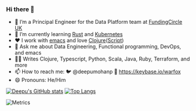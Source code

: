 ### Hi there 👋

- 🔭 I’m a Principal Engineer for the Data Platform team at [FundingCircle UK](https://www.fundingcircle.com/uk/)
- 🌱 I’m currently learning [Rust](https://www.rust-lang.org) and [Kubernetes](https://kubernetes.io/)
- :heart: I work with [emacs](https://www.gnu.org/software/emacs/) and love [Clojure](https://clojure.org/)([Script](https://clojurescript.org/))
- 💬 Ask me about Data Engineering, Functional programming, DevOps, and emacs
- :mage_man: Writes Clojure, Typescript, Python, Scala, Java, Ruby, Terraform, and more
- 📫 How to reach me: 🐦 @deepumohanp 🔑 https://keybase.io/warfox
- 😄 Pronouns: He/Him

[![Deepu's GitHub stats](https://github-readme-stats.vercel.app/api?username=WarFox&show_icons=true&theme=dark&hide_title=true&count_private=true)](https://github.com/anuraghazra/github-readme-stats) [![Top Langs](https://github-readme-stats.vercel.app/api/top-langs/?username=WarFox&layout=compact)](https://github.com/anuraghazra/github-readme-stats)

![Metrics](https://metrics.lecoq.io/WarFox?template=classic&lines=1&languages=1&notable=1&base=header%2C%20activity%2C%20community%2C%20repositories%2C%20metadata&base.indepth=false&base.hireable=false&base.skip=false&languages=true&languages.limit=8&languages.threshold=0%25&languages.other=false&languages.colors=github&languages.sections=most-used&languages.indepth=false&languages.analysis.timeout=15&languages.categories=markup%2C%20programming&languages.recent.categories=markup%2C%20programming&languages.recent.load=300&languages.recent.days=14&lines=false&lines.sections=base&lines.repositories.limit=4&lines.history.limit=1&notable=false&notable.from=organization&notable.repositories=false&notable.indepth=false&notable.types=commit&notable.self=false&config.timezone=Europe%2FLondon)
